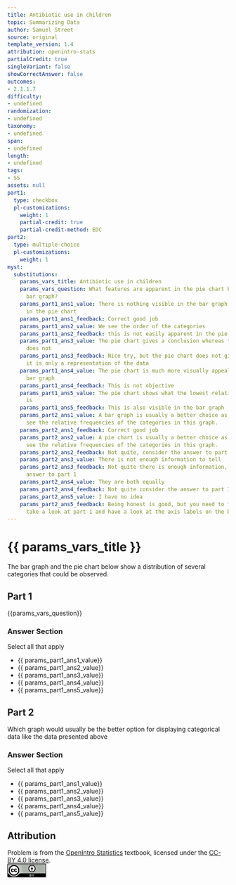 ```yaml
---
title: Antibiotic use in children
topic: Summarizing Data
author: Samuel Street
source: original
template_version: 1.4
attribution: openintro-stats
partialCredit: true
singleVariant: false
showCorrectAnswer: false
outcomes:
- 2.1.1.7
difficulty:
- undefined
randomization:
- undefined
taxonomy:
- undefined
span:
- undefined
length:
- undefined
tags:
- SS
assets: null
part1:
  type: checkbox
  pl-customizations:
    weight: 1
    partial-credit: true
    partial-credit-method: EDC
part2:
  type: multiple-choice
  pl-customizations:
    weight: 1
myst:
  substitutions:
    params_vars_title: Antibiotic use in children
    params_vars_question: What features are apparent in the pie chart but not in the
      bar graph?
    params_part1_ans1_value: There is nothing visible in the bar graph that is not
      in the pie chart
    params_part1_ans1_feedback: Correct good job
    params_part1_ans2_value: We see the order of the categories
    params_part1_ans2_feedback: this is not easily apparent in the pie chart
    params_part1_ans3_value: The pie chart gives a conclusion whereas the bar graph
      does not
    params_part1_ans3_feedback: Nice try, but the pie chart does not give a conclusion,
      it is only a representation of the data
    params_part1_ans4_value: The pie chart is much more visually appealing than the
      bar graph
    params_part1_ans4_feedback: This is not objective
    params_part1_ans5_value: The pie chart shows what the lowest relative frequency
      is
    params_part1_ans5_feedback: This is also visible in the bar graph
    params_part2_ans1_value: A bar graph is usually a better choice as we can also
      see the relative frequencies of the categories in this graph.
    params_part2_ans1_feedback: Correct good job
    params_part2_ans2_value: A pie chart is usually a better choice as we can also
      see the relative frequencies of the categories in this graph.
    params_part2_ans2_feedback: Not quite, consider the answer to part 1
    params_part2_ans3_value: There is not enough information to tell
    params_part2_ans3_feedback: Not quite there is enough information, consider your
      answer to part 1
    params_part2_ans4_value: They are both equally
    params_part2_ans4_feedback: Not quite consider the answer to part 1
    params_part2_ans5_value: I have no idea
    params_part2_ans5_feedback: Being honest is good, but you need to find the answer,
      take a look at part 1 and have a look at the axis labels on the bar chart
---
```

# {{ params_vars_title }}
The bar graph and the pie chart below show a distribution of several categories that could be observed.

<pl-figure file-name="figure 1.png" type="dynamic" width="500px"></pl-figure>

## Part 1

{{params_vars_question}}

### Answer Section

Select all that apply

- {{ params_part1_ans1_value}}
- {{ params_part1_ans2_value}}
- {{ params_part1_ans3_value}}
- {{ params_part1_ans4_value}}
- {{ params_part1_ans5_value}}

## Part 2

Which graph would usually be the better option for displaying categorical data like the data presented above

### Answer Section

Select all that apply

- {{ params_part1_ans1_value}}
- {{ params_part1_ans2_value}}
- {{ params_part1_ans3_value}}
- {{ params_part1_ans4_value}}
- {{ params_part1_ans5_value}}

## Attribution

Problem is from the [OpenIntro Statistics](https://openintro.org/book/os/) textbook, licensed under the [CC-BY 4.0 license](https://creativecommons.org/licenses/by/4.0/).<br>![Image representing the Creative Commons 4.0 BY license.](https://raw.githubusercontent.com/firasm/bits/master/by.png)